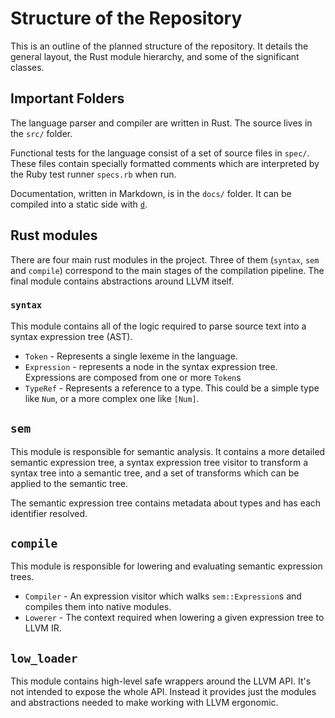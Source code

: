 # Structure of the Repository

This is an outline of the planned structure of the repository. It details the general layout, the Rust module hierarchy,  and some of the significant classes.

## Important Folders

The language parser and compiler are written in Rust. The source lives in the `src/` folder.

Functional tests for the language consist of a set of source files in `spec/`. These files contain specially formatted comments which are interpreted by the Ruby test runner `specs.rb` when run.

Documentation, written in Markdown, is in the `docs/` folder. It can be compiled into a static side with [`d`](https://github.com/sjl/d).

## Rust modules

There are four main rust modules in the project. Three of them (`syntax`, `sem` and `compile`) correspond to the main stages of the compilation pipeline. The final module contains abstractions around LLVM itself.

### `syntax`

This module contains all of the logic required to parse source text into a syntax expression tree (AST).

* `Token` - Represents a single lexeme in the language.
* `Expression` - represents a node in the syntax expression tree. Expressions are composed from one or more `Token`s
* `TypeRef` - Represents a reference to a type. This could be a simple type like `Num`, or a more complex one like `[Num]`.

## `sem`

This module is responsible for semantic analysis. It contains a more detailed semantic expression tree, a syntax expression tree visitor to transform a syntax tree into a semantic tree, and a set of transforms which can be applied to the semantic tree.

The semantic expression tree contains metadata about types and has each identifier resolved.

## `compile`

This module is responsible for lowering and evaluating semantic expression trees.

* `Compiler` - An expression visitor which walks `sem::Expression`s and compiles them into native modules.
* `Lowerer` - The context required when lowering a given expression tree to LLVM IR.

## `low_loader`

This module contains high-level safe wrappers around the LLVM API. It's not intended to expose the whole API. Instead it provides just the modules and abstractions needed to make working with LLVM ergonomic.